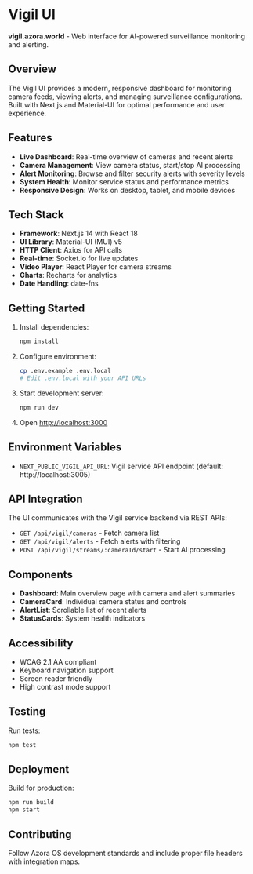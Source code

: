 # Vigil UI

**vigil.azora.world** - Web interface for AI-powered surveillance monitoring and alerting.

## Overview

The Vigil UI provides a modern, responsive dashboard for monitoring camera feeds, viewing alerts, and managing surveillance configurations. Built with Next.js and Material-UI for optimal performance and user experience.

## Features

- **Live Dashboard**: Real-time overview of cameras and recent alerts
- **Camera Management**: View camera status, start/stop AI processing
- **Alert Monitoring**: Browse and filter security alerts with severity levels
- **System Health**: Monitor service status and performance metrics
- **Responsive Design**: Works on desktop, tablet, and mobile devices

## Tech Stack

- **Framework**: Next.js 14 with React 18
- **UI Library**: Material-UI (MUI) v5
- **HTTP Client**: Axios for API calls
- **Real-time**: Socket.io for live updates
- **Video Player**: React Player for camera streams
- **Charts**: Recharts for analytics
- **Date Handling**: date-fns

## Getting Started

1. Install dependencies:
   ```bash
   npm install
   ```

2. Configure environment:
   ```bash
   cp .env.example .env.local
   # Edit .env.local with your API URLs
   ```

3. Start development server:
   ```bash
   npm run dev
   ```

4. Open [http://localhost:3000](http://localhost:3000)

## Environment Variables

- `NEXT_PUBLIC_VIGIL_API_URL`: Vigil service API endpoint (default: http://localhost:3005)

## API Integration

The UI communicates with the Vigil service backend via REST APIs:

- `GET /api/vigil/cameras` - Fetch camera list
- `GET /api/vigil/alerts` - Fetch alerts with filtering
- `POST /api/vigil/streams/:cameraId/start` - Start AI processing

## Components

- **Dashboard**: Main overview page with camera and alert summaries
- **CameraCard**: Individual camera status and controls
- **AlertList**: Scrollable list of recent alerts
- **StatusCards**: System health indicators

## Accessibility

- WCAG 2.1 AA compliant
- Keyboard navigation support
- Screen reader friendly
- High contrast mode support

## Testing

Run tests:
```bash
npm test
```

## Deployment

Build for production:
```bash
npm run build
npm start
```

## Contributing

Follow Azora OS development standards and include proper file headers with integration maps.